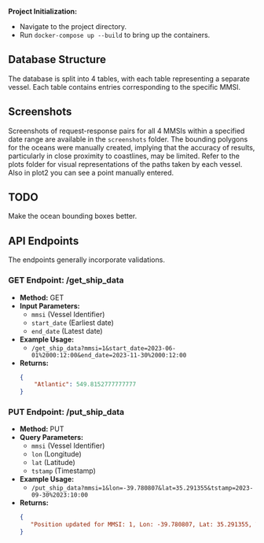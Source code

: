 **Project Initialization:**
   - Navigate to the project directory.
   - Run `docker-compose up --build` to bring up the containers.


## Database Structure
The database is split into 4 tables, with each table representing a separate vessel. Each table contains entries corresponding to the specific MMSI.


## Screenshots
Screenshots of request-response pairs for all 4 MMSIs within a specified date range are available in the `screenshots` folder. The bounding polygons for the oceans were manually created, implying that the accuracy of results, particularly in close proximity to coastlines, may be limited. Refer to the plots folder for visual representations of the paths taken by each vessel. Also in plot2 you can see a point manually entered.


## TODO 
Make the ocean bounding boxes better.


## API Endpoints
The endpoints generally incorporate validations.

### GET Endpoint: /get_ship_data
- **Method:** GET
- **Input Parameters:**
    - `mmsi` (Vessel Identifier)
    - `start_date` (Earliest date)
    - `end_date` (Latest date)
- **Example Usage:**
    - `/get_ship_data?mmsi=1&start_date=2023-06-01%2000:12:00&end_date=2023-11-30%2000:12:00`
- **Returns:**
    ```json
    {
        "Atlantic": 549.8152777777777
    }
    ```

### PUT Endpoint: /put_ship_data
- **Method:** PUT
- **Query Parameters:**
    - `mmsi` (Vessel Identifier)
    - `lon` (Longitude)
    - `lat` (Latitude)
    - `tstamp` (Timestamp)
- **Example Usage:**
    - `/put_ship_data?mmsi=1&lon=-39.780807&lat=35.291355&tstamp=2023-09-30%2023:10:00`
- **Returns:**
    ```json
    {
       "Position updated for MMSI: 1, Lon: -39.780807, Lat: 35.291355, Tstamp: 2023-09-30 23:10:00"
    }
    ```